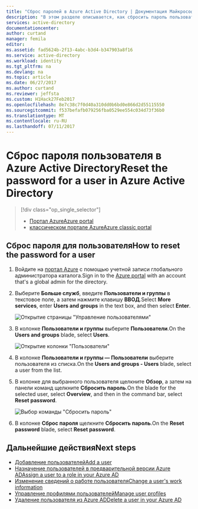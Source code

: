 ```yaml
---
title: "Сброс паролей в Azure Active Directory | Документация Майкрософт"
description: "В этом разделе описывается, как сбросить пароль пользователя в Azure Active Directory."
services: active-directory
documentationcenter: 
author: curtand
manager: femila
editor: 
ms.assetid: fad5624b-2f13-4abc-b3d4-b347903a8f16
ms.service: active-directory
ms.workload: identity
ms.tgt_pltfrm: na
ms.devlang: na
ms.topic: article
ms.date: 06/27/2017
ms.author: curtand
ms.reviewer: jeffsta
ms.custom: H1Hack27Feb2017
ms.openlocfilehash: 8e7c38c7f0d40a310dd0b6bd0e866d2d55115550
ms.sourcegitcommit: f537befafb079256fba0529ee554c034d73f36b0
ms.translationtype: MT
ms.contentlocale: ru-RU
ms.lasthandoff: 07/11/2017
---
```

# <a name="reset-the-password-for-a-user-in-azure-active-directory"></a><span data-ttu-id="16521-103">Сброс пароля пользователя в Azure Active Directory</span><span class="sxs-lookup"><span data-stu-id="16521-103">Reset the password for a user in Azure Active Directory</span></span>
> [!div class="op_single_selector"]
> * [<span data-ttu-id="16521-104">Портал Azure</span><span class="sxs-lookup"><span data-stu-id="16521-104">Azure portal</span></span>](active-directory-users-reset-password-azure-portal.md)
> * [<span data-ttu-id="16521-105">классическом портале Azure</span><span class="sxs-lookup"><span data-stu-id="16521-105">Azure classic portal</span></span>](active-directory-create-users-reset-password.md)
>
>

## <a name="how-to-reset-the-password-for-a-user"></a><span data-ttu-id="16521-106">Сброс пароля для пользователя</span><span class="sxs-lookup"><span data-stu-id="16521-106">How to reset the password for a user</span></span>
1. <span data-ttu-id="16521-107">Войдите на [портал Azure](https://portal.azure.com) с помощью учетной записи глобального администратора каталога.</span><span class="sxs-lookup"><span data-stu-id="16521-107">Sign in to the [Azure portal](https://portal.azure.com) with an account that's a global admin for the directory.</span></span>
2. <span data-ttu-id="16521-108">Выберите **Больше служб**, введите **Пользователи и группы** в текстовое поле, а затем нажмите клавишу **ВВОД**.</span><span class="sxs-lookup"><span data-stu-id="16521-108">Select **More services**, enter **Users and groups** in the text box, and then select **Enter**.</span></span>

   ![Открытие страницы "Управление пользователями"](./media/active-directory-users-reset-password-azure-portal/create-users-user-management.png)
3. <span data-ttu-id="16521-110">В колонке **Пользователи и группы** выберите **Пользователи**.</span><span class="sxs-lookup"><span data-stu-id="16521-110">On the **Users and groups** blade, select **Users**.</span></span>

   ![Открытие колонки "Пользователи"](./media/active-directory-users-reset-password-azure-portal/create-users-open-users-blade.png)
4. <span data-ttu-id="16521-112">В колонке **Пользователи и группы — Пользователи** выберите пользователя из списка.</span><span class="sxs-lookup"><span data-stu-id="16521-112">On the **Users and groups - Users** blade, select a user from the list.</span></span>
5. <span data-ttu-id="16521-113">В колонке для выбранного пользователя щелкните **Обзор**, а затем на панели команд щелкните **Сбросить пароль**.</span><span class="sxs-lookup"><span data-stu-id="16521-113">On the blade for the selected user, select **Overview**, and then in the command bar, select **Reset password**.</span></span>

    ![Выбор команды "Сбросить пароль"](./media/active-directory-users-reset-password-azure-portal/create-users-reset-password-command.png)
6. <span data-ttu-id="16521-115">В колонке **Сброс пароля** щелкните **Сбросить пароль**.</span><span class="sxs-lookup"><span data-stu-id="16521-115">On the **Reset password** blade, select **Reset password**.</span></span>

## <a name="next-steps"></a><span data-ttu-id="16521-116">Дальнейшие действия</span><span class="sxs-lookup"><span data-stu-id="16521-116">Next steps</span></span>
* [<span data-ttu-id="16521-117">Добавление пользователей</span><span class="sxs-lookup"><span data-stu-id="16521-117">Add a user</span></span>](active-directory-users-create-azure-portal.md)
* [<span data-ttu-id="16521-118">Назначение пользователей в предварительной версии Azure AD</span><span class="sxs-lookup"><span data-stu-id="16521-118">Assign a user to a role in your Azure AD</span></span>](active-directory-users-assign-role-azure-portal.md)
* [<span data-ttu-id="16521-119">Изменение сведений о работе пользователя</span><span class="sxs-lookup"><span data-stu-id="16521-119">Change a user's work information</span></span>](active-directory-users-work-info-azure-portal.md)
* [<span data-ttu-id="16521-120">Управление профилями пользователей</span><span class="sxs-lookup"><span data-stu-id="16521-120">Manage user profiles</span></span>](active-directory-users-profile-azure-portal.md)
* [<span data-ttu-id="16521-121">Удаление пользователя из Azure AD</span><span class="sxs-lookup"><span data-stu-id="16521-121">Delete a user in your Azure AD</span></span>](active-directory-users-delete-user-azure-portal.md)
